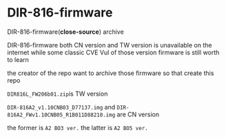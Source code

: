 # DIR-816-firmware
DIR-816-firmware(**close-source**) archive

DIR-816-firmware both CN version and TW version is unavailable on the internet while some classic CVE Vul of those version firmware is still worth to learn

the creator of the repo want to archive those firmware so that create this repo

`DIR816L_FW206b01.zip`is TW version

`DIR-816A2_v1.10CNB03_D77137.img` and `DIR-816A2_FWv1.10CNB05_R1B011D88210.img` are CN version

the former is `A2 BO3 ver.` the latter is `A2 BO5 ver.`
